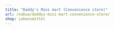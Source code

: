 ```yaml
---
title: "Daddy's Mini mart (Convenience store)"
url: /nabua/daddys-mini-mart-convenience-store/
shop: Lebensmittel
---
```

